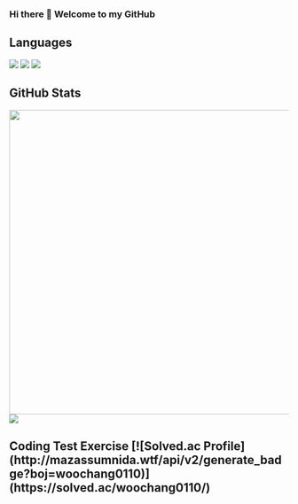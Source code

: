 ### Hi there 👋 Welcome to my GitHub

<h2>
  Languages
</h2>
<div>
  <img src="https://img.shields.io/badge/C-ab0d0d?style=flat-square&logo=C&logoColor=white"/>
  <img src="https://img.shields.io/badge/C++-ca1414?style=flat-square&logo=c%2B%2B&logoColor=white"/>
  <img src="https://img.shields.io/badge/Python-3776AB?style=flat-square&logo=Python&logoColor=white">
  <br>
</div>

<h2> 
  GitHub Stats
</h2>
<div>
  <img src="https://github-readme-stats.vercel.app/api?username=woochang0110&show_icons=true&theme=default" width="550px">
  <img src="https://github-readme-stats.vercel.app/api/top-langs/?username=woochang0110&exclude_repo=CapstoneDesign&count_private=true&langs_count=4&theme=default" heigt="230px">
</div>

<h2>
  Coding Test Exercise
  [![Solved.ac Profile](http://mazassumnida.wtf/api/v2/generate_badge?boj=woochang0110)](https://solved.ac/woochang0110/)

</h2>
<div>

<div>

<!--
**woochang0110/woochang0110** is a ✨ _special_ ✨ repository because its `README.md` (this file) appears on your GitHub profile.

Here are some ideas to get you started:

- 🔭 I’m currently working on ...
- 🌱 I’m currently learning ...
- 👯 I’m looking to collaborate on ...
- 🤔 I’m looking for help with ...
- 💬 Ask me about ...
- 📫 How to reach me: ...
- 😄 Pronouns: ...
- ⚡ Fun fact: ...
-->
